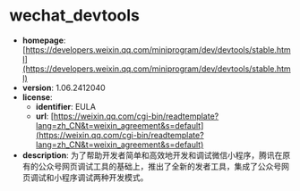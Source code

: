 # wechat_devtools

- **homepage**: [https://developers.weixin.qq.com/miniprogram/dev/devtools/stable.html](https://developers.weixin.qq.com/miniprogram/dev/devtools/stable.html)
- **version**: 1.06.2412040
- **license**:
  - **identifier**: EULA
  - **url**: [https://weixin.qq.com/cgi-bin/readtemplate?lang=zh_CN&t=weixin_agreement&s=default](https://weixin.qq.com/cgi-bin/readtemplate?lang=zh_CN&t=weixin_agreement&s=default)
- **description**: 为了帮助开发者简单和高效地开发和调试微信小程序，腾讯在原有的公众号网页调试工具的基础上，推出了全新的发者工具，集成了公众号网页调试和小程序调试两种开发模式。

